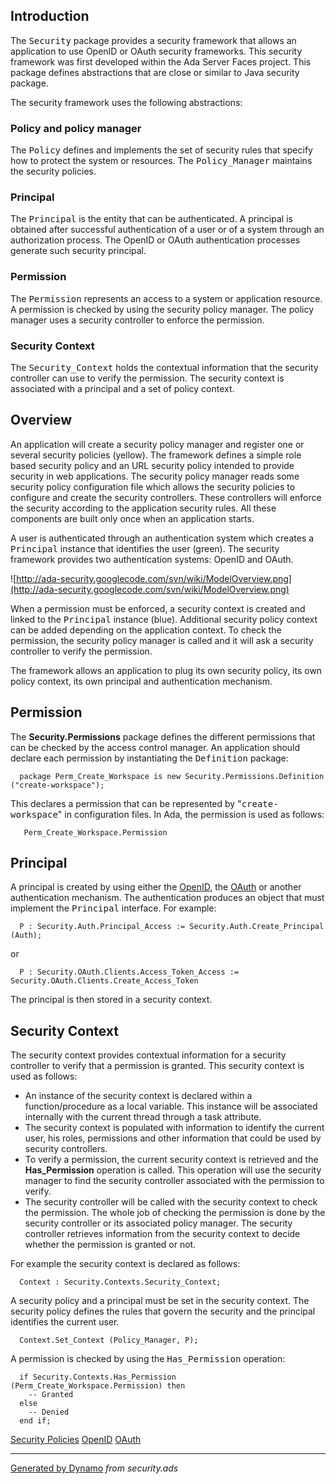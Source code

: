 ## Introduction ##
The <tt>Security</tt> package provides a security framework that allows
an application to use OpenID or OAuth security frameworks.  This security
framework was first developed within the Ada Server Faces project.
This package defines abstractions that are close or similar to Java
security package.

The security framework uses the following abstractions:

### Policy and policy manager ###
The <tt>Policy</tt> defines and implements the set of security rules that specify how to
protect the system or resources.  The <tt>Policy_Manager</tt> maintains the security policies.

### Principal ###
The <tt>Principal</tt> is the entity that can be authenticated.  A principal is obtained
after successful authentication of a user or of a system through an authorization process.
The OpenID or OAuth authentication processes generate such security principal.

### Permission ###
The <tt>Permission</tt> represents an access to a system or application resource.
A permission is checked by using the security policy manager.  The policy manager uses a
security controller to enforce the permission.

### Security Context ###
The <tt>Security_Context</tt> holds the contextual information that the security controller
can use to verify the permission.  The security context is associated with a principal and
a set of policy context.

## Overview ##
An application will create a security policy manager and register one or several security
policies (yellow).  The framework defines a simple role based security policy and an URL
security policy intended to provide security in web applications.  The security policy manager
reads some security policy configuration file which allows the security policies to configure
and create the security controllers.  These controllers will enforce the security according
to the application security rules.  All these components are built only once when
an application starts.

A user is authenticated through an authentication system which creates a <tt>Principal</tt>
instance that identifies the user (green).  The security framework provides two authentication
systems: OpenID and OAuth.

![http://ada-security.googlecode.com/svn/wiki/ModelOverview.png](http://ada-security.googlecode.com/svn/wiki/ModelOverview.png)

When a permission must be enforced, a security context is created and linked to the
<tt>Principal</tt> instance (blue).  Additional security policy context can be added depending
on the application context.  To check the permission, the security policy manager is called
and it will ask a security controller to verify the permission.

The framework allows an application to plug its own security policy, its own policy context,
its own principal and authentication mechanism.

## Permission ##
The <b>Security.Permissions</b> package defines the different permissions that can be
checked by the access control manager.  An application should declare each permission
by instantiating the <tt>Definition</tt> package:

```
  package Perm_Create_Workspace is new Security.Permissions.Definition ("create-workspace");
```

This declares a permission that can be represented by "<tt>create-workspace</tt>" in
configuration files.  In Ada, the permission is used as follows:

```
   Perm_Create_Workspace.Permission
```

## Principal ##
A principal is created by using either the [OpenID](Security_Auth.md),
the [OAuth](Security_OAuth.md) or another authentication mechanism.  The authentication produces
an object that must implement the <tt>Principal</tt> interface.  For example:

```
  P : Security.Auth.Principal_Access := Security.Auth.Create_Principal (Auth);
```

or

```
  P : Security.OAuth.Clients.Access_Token_Access := Security.OAuth.Clients.Create_Access_Token
```

The principal is then stored in a security context.

## Security Context ##
The security context provides contextual information for a security controller to
verify that a permission is granted.
This security context is used as follows:

  * An instance of the security context is declared within a function/procedure as a local variable.  This instance will be associated internally with the current thread through a task attribute.
  * The security context is populated with information to identify the current user, his roles, permissions and other information that could be used by security controllers.
  * To verify a permission, the current security context is retrieved and the <b>Has_Permission</b> operation is called.  This operation will use the security manager to find the security controller associated with the permission to verify.
  * The security controller will be called with the security context to check the permission. The whole job of checking the permission is done by the security controller or its associated policy manager.  The security controller retrieves information from the security context to decide whether the permission is granted or not.

For example the security context is declared as follows:

```
  Context : Security.Contexts.Security_Context;
```

A security policy and a principal must be set in the security context.  The security policy
defines the rules that govern the security and the principal identifies the current user.

```
  Context.Set_Context (Policy_Manager, P);
```

A permission is checked by using the <tt>Has_Permission</tt> operation:

```
  if Security.Contexts.Has_Permission (Perm_Create_Workspace.Permission) then
    -- Granted
  else
    -- Denied
  end if;
```

[Security Policies](Security_Policies.md)
[OpenID](Security_Auth.md)
[OAuth](Security_OAuth.md)



---

[Generated by Dynamo](http://code.google.com/p/ada-gen) _from security.ads_